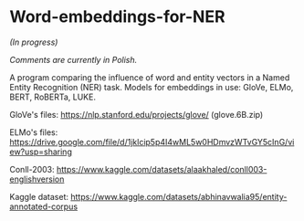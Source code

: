 # Word-embeddings-for-NER

*(In progress)*

*Comments are currently in Polish.*

A program comparing the influence of word and entity vectors in a Named Entity Recognition (NER) task.
Models for embeddings in use: GloVe, ELMo, BERT, RoBERTa, LUKE.

GloVe's files: https://nlp.stanford.edu/projects/glove/ (glove.6B.zip)

ELMo's files: https://drive.google.com/file/d/1jklcip5p4I4wML5w0HDmvzWTvGY5cInG/view?usp=sharing

Conll-2003: https://www.kaggle.com/datasets/alaakhaled/conll003-englishversion

Kaggle dataset: https://www.kaggle.com/datasets/abhinavwalia95/entity-annotated-corpus
